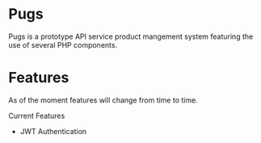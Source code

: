 # Pugs
Pugs is a prototype API service product mangement system featuring the use of several PHP components. 

# Features
As of the moment features will change from time to time.

Current Features
* JWT Authentication
